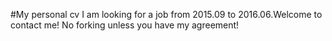#My personal cv
I am looking for a job from 2015.09 to 2016.06.Welcome to contact me!
No forking unless you have my agreement!
